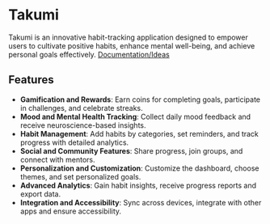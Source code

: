 # Takumi

Takumi is an innovative habit-tracking application designed to empower users to cultivate positive habits, enhance mental well-being, and achieve personal goals effectively.
[Documentation/Ideas](https://docs.google.com/document/d/1QVhTsMwF7zP3P6LguIMOoLpkOAARGh12QTukaMIvudM/edit?usp=sharing)

## Features

- **Gamification and Rewards**: Earn coins for completing goals, participate in challenges, and celebrate streaks.
- **Mood and Mental Health Tracking**: Collect daily mood feedback and receive neuroscience-based insights.
- **Habit Management**: Add habits by categories, set reminders, and track progress with detailed analytics.
- **Social and Community Features**: Share progress, join groups, and connect with mentors.
- **Personalization and Customization**: Customize the dashboard, choose themes, and set personalized goals.
- **Advanced Analytics**: Gain habit insights, receive progress reports and export data.
- **Integration and Accessibility**: Sync across devices, integrate with other apps and ensure accessibility.
